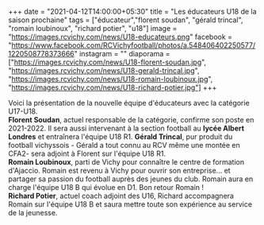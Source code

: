 +++
date = "2021-04-12T14:00:00+05:30"
title = "Les éducateurs U18 de la saison prochaine"
tags = ["éducateur","florent soudan", "gérald trincal", "romain loubinoux", "richard potier", "u18"]
image = "https://images.rcvichy.com/news/U18-educateurs.png"
facebook = "https://www.facebook.com/RCVichyfootball/photos/a.548406402250577/1220508778373666"
instagram = ""
diaporama = ["https://images.rcvichy.com/news/U18-florent-soudan.jpg", "https://images.rcvichy.com/news/U18-gerald-trincal.jpg", "https://images.rcvichy.com/news/U18-romain-loubinoux.jpg", "https://images.rcvichy.com/news/U18-richard-potier.jpg"]
+++

Voici la présentation de la nouvelle équipe d'éducateurs avec la catégorie U17-U18.  
**Florent Soudan**, actuel responsable de la catégorie, confirme son poste en 2021-2022. Il sera aussi intervenant à la section football au **lycée Albert Londres** et entraînera l'équipe U18 R1.
**Gérald Trincal**, pur produit du football vichyssois - Gérald a tout connu au RCV même une montée en CFA2- sera adjoint à Florent sur l'équipe U18 R1.  
**Romain Loubinoux**, parti de Vichy pour connaître le centre de formation d'Ajaccio. Romain est revenu à Vichy pour ouvrir son entreprise... et partager sa passion du football auprès des jeunes du club. Romain aura en charge l'équipe U18 B qui évolue en D1. Bon retour Romain !  
**Richard Potier**, actuel coach adjoint des U16, Richard accompagnera Romain sur l'équipe U18 B et saura mettre toute son expérience au service de la jeunesse.  
